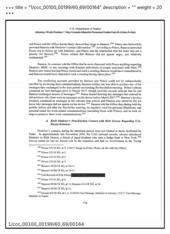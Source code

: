 +++
title = "1/ccc_00100_00199/60_69/00164"
description = ""
weight = 20
+++

<table style="border:2px solid black;max-width:800px;max-height:800px;" 
><tr><td>
<img class="center-fit-jpg"
src="/jpg_/jpg_mueller_report_searchable_164.jpg">
1/ccc_00100_00199/60_69/00164
</img></td></tr></table>
